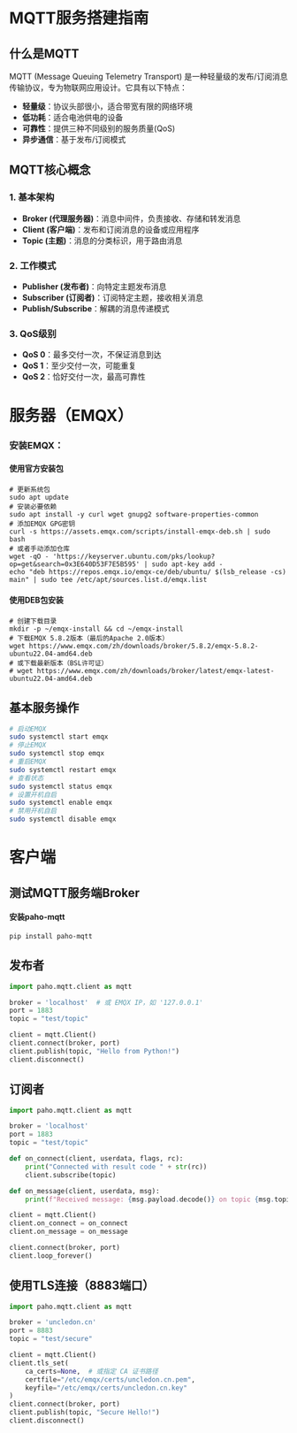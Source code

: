 # MQTT服务搭建指南

## 什么是MQTT

MQTT (Message Queuing Telemetry Transport) 是一种轻量级的发布/订阅消息传输协议，专为物联网应用设计。它具有以下特点：

- **轻量级**：协议头部很小，适合带宽有限的网络环境
- **低功耗**：适合电池供电的设备
- **可靠性**：提供三种不同级别的服务质量(QoS)
- **异步通信**：基于发布/订阅模式

## MQTT核心概念

### 1. 基本架构

- **Broker (代理服务器)**：消息中间件，负责接收、存储和转发消息
- **Client (客户端)**：发布和订阅消息的设备或应用程序
- **Topic (主题)**：消息的分类标识，用于路由消息

### 2. 工作模式

- **Publisher (发布者)**：向特定主题发布消息
- **Subscriber (订阅者)**：订阅特定主题，接收相关消息
- **Publish/Subscribe**：解耦的消息传递模式

### 3. QoS级别

- **QoS 0**：最多交付一次，不保证消息到达
- **QoS 1**：至少交付一次，可能重复
- **QoS 2**：恰好交付一次，最高可靠性

# 服务器（EMQX）

### 安装EMQX：

#### 使用官方安装包

```shell
# 更新系统包
sudo apt update
# 安装必要依赖
sudo apt install -y curl wget gnupg2 software-properties-common
# 添加EMQX GPG密钥
curl -s https://assets.emqx.com/scripts/install-emqx-deb.sh | sudo bash
# 或者手动添加仓库
wget -qO - 'https://keyserver.ubuntu.com/pks/lookup?op=get&search=0x3E640D53F7E5B595' | sudo apt-key add -
echo "deb https://repos.emqx.io/emqx-ce/deb/ubuntu/ $(lsb_release -cs) main" | sudo tee /etc/apt/sources.list.d/emqx.list
```

#### 使用DEB包安装

```shell
# 创建下载目录
mkdir -p ~/emqx-install && cd ~/emqx-install
# 下载EMQX 5.8.2版本（最后的Apache 2.0版本）
wget https://www.emqx.com/zh/downloads/broker/5.8.2/emqx-5.8.2-ubuntu22.04-amd64.deb
# 或下载最新版本（BSL许可证）
# wget https://www.emqx.com/zh/downloads/broker/latest/emqx-latest-ubuntu22.04-amd64.deb
```

## 基本服务操作

```bash
# 启动EMQX
sudo systemctl start emqx
# 停止EMQX
sudo systemctl stop emqx
# 重启EMQX
sudo systemctl restart emqx
# 查看状态
sudo systemctl status emqx
# 设置开机自启
sudo systemctl enable emqx
# 禁用开机自启
sudo systemctl disable emqx
```

# 客户端

## 测试MQTT服务端Broker

#### 安装paho-mqtt

```shell
pip install paho-mqtt
```

## 发布者

```python
import paho.mqtt.client as mqtt

broker = 'localhost'  # 或 EMQX IP，如 '127.0.0.1'
port = 1883
topic = "test/topic"

client = mqtt.Client()
client.connect(broker, port)
client.publish(topic, "Hello from Python!")
client.disconnect()

```

## 订阅者

```python
import paho.mqtt.client as mqtt

broker = 'localhost'
port = 1883
topic = "test/topic"

def on_connect(client, userdata, flags, rc):
    print("Connected with result code " + str(rc))
    client.subscribe(topic)

def on_message(client, userdata, msg):
    print(f"Received message: {msg.payload.decode()} on topic {msg.topic}")

client = mqtt.Client()
client.on_connect = on_connect
client.on_message = on_message

client.connect(broker, port)
client.loop_forever()
```

## 使用TLS连接（8883端口）

```python
import paho.mqtt.client as mqtt

broker = 'uncledon.cn'
port = 8883
topic = "test/secure"

client = mqtt.Client()
client.tls_set(
    ca_certs=None,  # 或指定 CA 证书路径
    certfile="/etc/emqx/certs/uncledon.cn.pem",
    keyfile="/etc/emqx/certs/uncledon.cn.key"
)
client.connect(broker, port)
client.publish(topic, "Secure Hello!")
client.disconnect()
```


